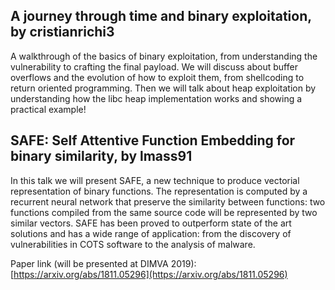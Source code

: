 ## A journey through time and binary exploitation, by cristianrichi3

A walkthrough of the basics of binary exploitation, from understanding the vulnerability to crafting the final payload.
We will discuss about buffer overflows and the evolution of how to exploit them, from shellcoding to return oriented programming.
Then we will talk about heap  exploitation by understanding how the libc heap implementation works and showing a practical example!

## SAFE: Self Attentive Function Embedding for binary similarity, by lmass91

In this talk we will present SAFE, a new technique to produce vectorial representation of binary functions.
The representation is computed by a recurrent neural network that preserve the similarity between functions: two functions compiled from the same source code will be represented by two similar vectors.
SAFE has been proved to outperform state of the art solutions and has a wide range of application: from the discovery of vulnerabilities in COTS software to the analysis of malware.

Paper link (will be presented at DIMVA 2019): [https://arxiv.org/abs/1811.05296](https://arxiv.org/abs/1811.05296)


